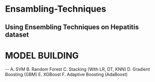 # Ensambling-Techniques

## Using Ensembling Techniques on Hepatitis dataset

# MODEL BUILDING
-- A. SVM
B. Random Forest
C. Stacking (With LR, DT, KNN)
D. Gradient Boosting (GBM)
E. XGBoost
F. Adaptive Boosting (AdaBoost)
